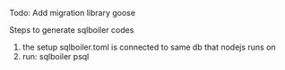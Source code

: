 
Todo: Add migration library goose

Steps to generate sqlboiler codes
1. the setup sqlboiler.toml is connected to same db that nodejs runs on
2. run: sqlboiler psql